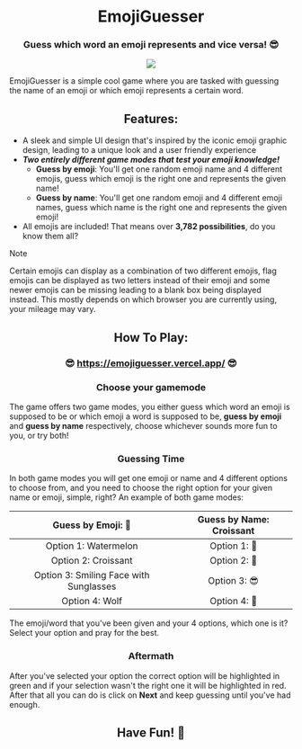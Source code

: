 <h1 align=center>EmojiGuesser</h1>

<h3 align=center>Guess which word an emoji represents and vice versa! 😎</h3>

<p align="center"><img src="https://github.com/Rathard/emojiguesser/assets/33904908/68e594c9-6616-427f-93f2-f3f22e8702c4"></p>

EmojiGuesser is a simple cool game where you are tasked with guessing the name of an emoji or which emoji represents a certain word.

<h2 align=center>Features:</h2>

- A sleek and simple UI design that's inspired by the iconic emoji graphic design, leading to a unique look and a user friendly experience
- ***Two entirely different game modes that test your emoji knowledge!***
  - **Guess by emoji**: You'll get one random emoji name and 4 different emojis, guess which emoji is the right one and represents the given name!
  - **Guess by name**: You'll get one random emoji and 4 different emoji names, guess which name is the right one and represents the given emoji!
- All emojis are included! That means over **3,782 possibilities**, do you know them all?
> [!NOTE]
> Certain emojis can display as a combination of two different emojis, flag emojis can be displayed as two letters instead of their emoji and some newer emojis can be missing leading to a blank box being displayed instead. This mostly depends on which browser you are currently using, your mileage may vary.

<h2 align=center>How To Play:</h2>

#### <h3 align=center>😎 https://emojiguesser.vercel.app/ 😎</h3>

<h3 align=center>Choose your gamemode</h3>

The game offers two game modes, you either guess which word an emoji is supposed to be or which emoji a word is supposed to be, **guess by emoji** and **guess by name** respectively, choose whichever sounds more fun to you, or try both!

<h3 align=center>Guessing Time</h3>

In both game modes you will get one emoji or name and 4 different options to choose from, and you need to choose the right option for your given name or emoji, simple, right? An example of both game modes:

| Guess by Emoji: 🥐 | Guess by Name: Croissant |
|     :---:      |     :---:     |
| Option 1: Watermelon     | Option 1: 🍉    |
| Option 2: Croissant       | Option 2: 🥐      |
| Option 3: Smiling Face with Sunglasses     | Option 3: 😎    |
| Option 4: Wolf       | Option 4: 🐺      |

The emoji/word that you've been given and your 4 options, which one is it? Select your option and pray for the best.

<h3 align=center>Aftermath</h3>

After you've selected your option the correct option will be highlighted in green and if your selection wasn't the right one it will be highlighted in red. After that all you can do is click on **Next** and keep guessing until you've had enough.

<h2 align=center>Have Fun! 💚</h2>
